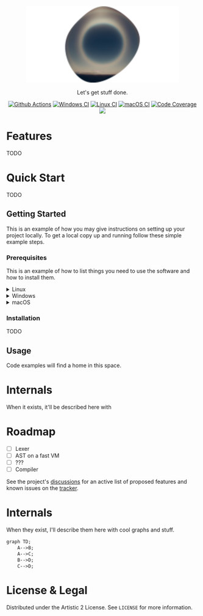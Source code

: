 <p align="center">
  <a href="https://github.com/sanko/improved-meme">
    <img alt="docsify" src="./docs/_media/brocken_logo_tiny.svg">
  </a>
</p>

<p align="center">
Let's get stuff done.
</p>

<p align="center">
<a href="https://github.com/sanko/improved-meme/actions"><img src="https://camo.githubusercontent.com/b3359f26ced172e99b5b48bb003e951cd59e5ef2b62df1f50c865f6beb4f2864/68747470733a2f2f696d672e736869656c64732e696f2f62616467652f4769746875625f416374696f6e732d77686974653f6c6f676f3d676974687562616374696f6e73" alt="Github Actions" data-canonical-src="https://img.shields.io/badge/Github_Actions-white?logo=githubactions" style="max-width: 100%;"></a>
<a href="https://github.com/sanko/improved-meme/actions/workflows/windows.yml"><img src="https://github.com/sanko/improved-meme/actions/workflows/windows.yml/badge.svg" alt="Windows CI" style="max-width: 100%;"></a>
<a href="https://github.com/sanko/improved-meme/actions/workflows/linux.yml"><img src="https://github.com/sanko/improved-meme/actions/workflows/linux.yml/badge.svg" alt="Linux CI" style="max-width: 100%;"></a>
<a href="https://github.com/sanko/improved-meme/actions/workflows/macos.yml"><img src="https://github.com/sanko/improved-meme/actions/workflows/macos.yml/badge.svg" alt="macOS CI" style="max-width: 100%;"></a>
<a href="https://app.codecov.io/github/sanko/improved-meme" rel="nofollow"><img src="https://camo.githubusercontent.com/fa6375ba128c4aded14d4958d2d67e2c9a0bfa44b9eb3cb961dd4652dc2ce6db/68747470733a2f2f696d672e736869656c64732e696f2f62616467652f436f64655f436f7665726167652d626c75653f6c6f676f3d636f6465636f76" alt="Code Coverage" data-canonical-src="https://img.shields.io/badge/Code_Coverage-blue?logo=codecov" style="max-width: 100%;"></a>
<a href="https://en.wikipedia.org/wiki/C%2B%2B20"><img src="https://img.shields.io/badge/C%2B%2B20%20-%20fdsafd?logo=C%2B%2B&logoColor=%2300599C&labelColor=%23ccc&color=%2300599C" /></a>
</p>

# Features

TODO

# Quick Start

TODO

## Getting Started

This is an example of how you may give instructions on setting up your project locally.
To get a local copy up and running follow these simple example steps.

### Prerequisites

This is an example of how to list things you need to use the software and how to install them.

<details>
   <summary>Linux</summary>
   TODO
</details>

<details>
   <summary>Windows</summary>
   TODO
</details>

<details>
   <summary>macOS</summary>
   TODO
</details>

### Installation

TODO

## Usage

Code examples will find a home in this space.

# Internals

When it exists, it'll be described here with

# Roadmap

- [ ] Lexer
- [ ] AST on a fast VM
- [ ] ???
- [ ] Compiler

See the project's [discussions](https://github.com/sanko/improved-meme/discussions) for an active list of proposed features
and known issues on the [tracker](https://github.com/sanko/improved-meme/issues).

# Internals

When they exist, I'll describe them here with cool graphs and stuff.

<!-- http://mermaid.js.org/intro/ -->

```mermaid
graph TD;
    A-->B;
    A-->C;
    B-->D;
    C-->D;
```

# License & Legal

Distributed under the Artistic 2 License. See `LICENSE` for more information.
